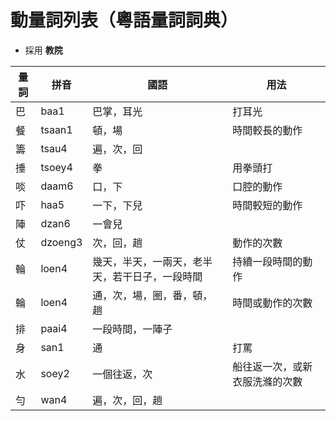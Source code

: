 # 動量詞列表（粵語量詞詞典）

* 採用 **教院**

量詞 | 拼音 | 國語 | 用法
--- | --- | --- | ---
巴 | baa1 | 巴掌，耳光 | 打耳光
餐 | tsaan1 | 頓，場 | 時間較長的動作
籌 | tsau4 | 遍，次，回 | 
捶 | tsoey4 | 拳 | 用拳頭打
啖 | daam6 | 口，下 | 口腔的動作
吓 | haa5 | 一下，下兒 | 時間較短的動作
陣 | dzan6 | 一會兒 | 
仗 | dzoeng3 | 次，回，趟 | 動作的次數
輪 | loen4 | 幾天，半天，一兩天，老半天，若干日子，一段時間 | 持續一段時間的動作
輪 | loen4 | 通，次，場，圈，番，頓，趟 | 時間或動作的次數
排 | paai4 | 一段時間，一陣子 | 
身 | san1 | 通 | 打罵
水 | soey2 | 一個往返，次 | 船往返一次，或新衣服洗滌的次數
勻 | wan4 | 遍，次，回，趟 | 
